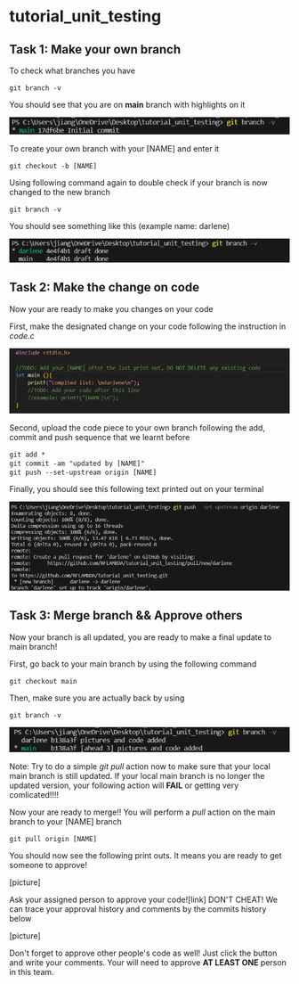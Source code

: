 # tutorial_unit_testing

## Task 1: Make your own branch

To check what branches you have 

    git branch -v

You should see that you are on **main** branch with highlights on it

![image](./imgs/main_branch_init.png)

To create your own branch with your \[NAME\] and enter it

    git checkout -b [NAME]

Using following command again to double check if your branch is now changed to the new branch

    git branch -v

You should see something like this (example name: darlene)

![image](./imgs/new_branch_init.png)

## Task 2: Make the change on code

Now your are ready to make you changes on your code

First, make the designated change on your code following the instruction in *code.c*

![image](./imgs/code_piece.png)

Second, upload the code piece to your own branch following the add, commit and push sequence that we learnt before

    git add *
    git commit -am "updated by [NAME]"
    git push --set-upstream origin [NAME]

Finally, you should see this following text printed out on your terminal

![image](./imgs/code_upload_after_push.png)


## Task 3: Merge branch && Approve others

Now your branch is all updated, you are ready to make a final update to main branch!

First, go back to your main branch by using the following command

    git checkout main

Then, make sure you are actually back by using

    git branch -v

![image](./imgs/main_branch_after.png)

Note: Try to do a simple *git pull* action now to make sure that your local main branch is still updated. If your local main branch is no longer the updated version, your following action will **FAIL** or getting very comlicated!!!!

Now your are ready to merge!! You will perform a *pull* action on the main branch to your [NAME] branch

    git pull origin [NAME]

You should now see the following print outs. It means you are ready to get someone to approve!

[picture]

Ask your assigned person to approve your code![link] DON'T CHEAT! We can trace your approval history and comments by the commits history below

[picture]

Don't forget to approve other people's code as well! Just click the button and write your comments. Your will need to approve **AT LEAST ONE** person in this team.


